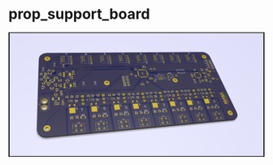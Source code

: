 # prop_support_board

![shiny](https://github.com/davenporta/prop_support_board/blob/master/board_design/screenshots/snap4.png)
